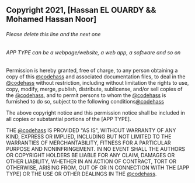 ## Copyright 2021, [Hassan EL OUARDY && Mohamed Hassan Noor]

###### Please delete this line and the next one

###### APP TYPE can be a webpage/website, a web app, a software and so on

Permission is hereby granted, free of charge, to any person obtaining a copy of this [@codehass](https://github.com/codehass) and associated documentation files, to deal in the [@codehass](https://github.com/codehass) without restriction, including without limitation the rights to use, copy, modify, merge, publish, distribute, sublicense, and/or sell copies of the [@codehass](https://github.com/codehass), and to permit persons to whom the [@codehass](https://github.com/codehass) is furnished to do so, subject to the following conditions[@codehass](https://github.com/codehass)

The above copyright notice and this permission notice shall be included in all copies or substantial portions of the [APP TYPE].

THE [@codehass](https://github.com/codehass) IS PROVIDED "AS IS", WITHOUT WARRANTY OF ANY KIND, EXPRESS OR IMPLIED, INCLUDING BUT NOT LIMITED TO THE WARRANTIES OF MERCHANTABILITY, FITNESS FOR A PARTICULAR PURPOSE AND NONINFRINGEMENT. IN NO EVENT SHALL THE AUTHORS OR COPYRIGHT HOLDERS BE LIABLE FOR ANY CLAIM, DAMAGES OR OTHER LIABILITY, WHETHER IN AN ACTION OF CONTRACT, TORT OR OTHERWISE, ARISING FROM, OUT OF OR IN CONNECTION WITH THE [APP TYPE] OR THE USE OR OTHER DEALINGS IN THE [@codehass](https://github.com/codehass).
